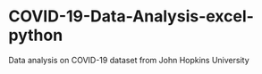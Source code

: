 # COVID-19-Data-Analysis-excel-python
Data analysis on COVID-19 dataset from John Hopkins University
